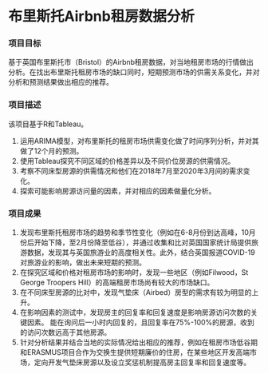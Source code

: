 # 布里斯托Airbnb租房数据分析

### 项目目标
基于英国布里斯托市（Bristol）的Airbnb租房数据，对当地租房市场的行情做出分析。在找出布里斯托租房市场的缺口同时，短期预测市场的供需关系变化，并对分析和预测结果做出相应的推荐。

### 项目描述
该项目基于R和Tableau。
1.	运用ARIMA模型，对布里斯托的租房市场供需变化做了时间序列分析，并对其做了12个月的预测。
2.	使用Tableau探究不同区域的价格差异以及不同价位房源的供需情况。
3.	考察不同床型房源的供需情况和他们在2018年7月至2020年3月间的需求变化。
4.	探索可能影响房源访问量的因素，并对相应的因素做量化分析。

### 项目成果
1.	发现布里斯托租房市场的趋势和季节性变化（例如在6-8月份到达高峰，10月份后开始下降，至2月份降至低谷），并通过收集和比对英国国家统计局提供旅游数据，发现其与英国旅游业的高度相关性。此外，结合英国报道COVID-19对旅游业的影响，做出未来短期的预测。
2.	在探究区域和价格对租房市场的影响时，发现一些地区（例如Filwood，St George Troopers Hill）的高端租房市场尚有较大的市场缺口。
3.	在不同床型房源的比对中，发现气垫床（Airbed）房型的需求有较为明显的上升。
4.	在影响因素的测试中，发现房主的回复率和回复速度是影响房源访问次数的关键因素。 能在询问后一小时内回复的，且回复率在75%-100%的房源，收到的访问次数远高于其他房源。
5.	针对分析结果并结合当地的实际情况给出相应的推荐，例如在租房市场低谷期和ERASMUS项目合作为交换生提供短期廉价的住房，在某些地区开发高端市场，定向开发气垫床房源以及设立奖惩机制提高房主回复率和回复速度等。
